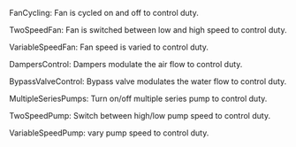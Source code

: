 FanCycling: Fan is cycled on and off to control duty.

TwoSpeedFan: Fan is switched between low and high speed to control duty.

VariableSpeedFan: Fan speed is varied to control duty.

DampersControl: Dampers modulate the air flow to control duty.

BypassValveControl: Bypass valve modulates the water flow to control duty.

MultipleSeriesPumps: Turn on/off multiple series pump to control duty.

TwoSpeedPump: Switch between high/low pump speed to control duty.

VariableSpeedPump: vary pump speed to control duty.
